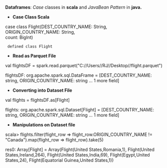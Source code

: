 **Dataframes**: *_Case_* classes in **scala** and *_JavaBean Pattern_* in **java.**

* **Case Class Scala**

case class Flight(DEST_COUNTRY_NAME: String,
     <br> ORIGIN_COUNTRY_NAME: String,
     <br> count: BigInt)
     
     defined class Flight
     
* **Read as Parquet File**

val flightsDF = spark.read.parquet("C://Users//RJ//Desktop//flight.parquet")

flightsDF: org.apache.spark.sql.DataFrame = [DEST_COUNTRY_NAME: string, ORIGIN_COUNTRY_NAME: string ... 1 more field]

* **Converting into Dataset File**

val flights = flightsDF.as[Flight]

flights: org.apache.spark.sql.Dataset[Flight] = [DEST_COUNTRY_NAME: string, ORIGIN_COUNTRY_NAME: string ... 1 more field]

* **Manipulations on Dataset file**

scala> flights.filter(flight_row => flight_row.ORIGIN_COUNTRY_NAME != "Canada").map(flight_row => flight_row).take(5)

res0: Array[Flight] = Array(Flight(United States,Romania,1), Flight(United States,Ireland,264), Flight(United States,India,69), Flight(Egypt,United States,24), Flight(Equatorial Guinea,United States,1))
